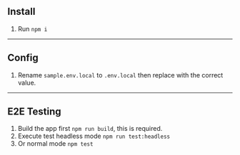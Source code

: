 ## Install
1. Run `npm i`

---

## Config
1. Rename `sample.env.local` to `.env.local` then replace with the correct value.

---

## E2E Testing
1. Build the app first `npm run build`, this is required.
2. Execute test headless mode `npm run test:headless`
3. Or normal mode `npm test`